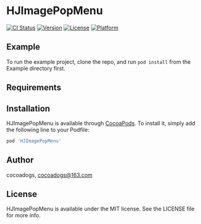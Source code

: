 # HJImagePopMenu

[![CI Status](https://img.shields.io/travis/cocoadogs/HJImagePopMenu.svg?style=flat)](https://travis-ci.org/cocoadogs/HJImagePopMenu)
[![Version](https://img.shields.io/cocoapods/v/HJImagePopMenu.svg?style=flat)](https://cocoapods.org/pods/HJImagePopMenu)
[![License](https://img.shields.io/cocoapods/l/HJImagePopMenu.svg?style=flat)](https://cocoapods.org/pods/HJImagePopMenu)
[![Platform](https://img.shields.io/cocoapods/p/HJImagePopMenu.svg?style=flat)](https://cocoapods.org/pods/HJImagePopMenu)

## Example

To run the example project, clone the repo, and run `pod install` from the Example directory first.

## Requirements

## Installation

HJImagePopMenu is available through [CocoaPods](https://cocoapods.org). To install
it, simply add the following line to your Podfile:

```ruby
pod 'HJImagePopMenu'
```

## Author

cocoadogs, cocoadogs@163.com

## License

HJImagePopMenu is available under the MIT license. See the LICENSE file for more info.
